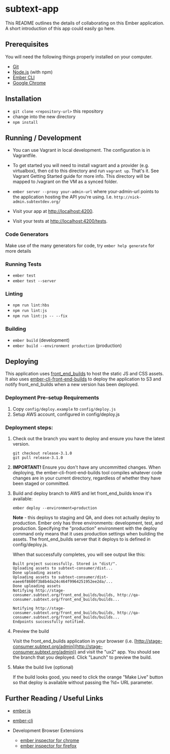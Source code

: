# subtext-app

This README outlines the details of collaborating on this Ember application.
A short introduction of this app could easily go here.

## Prerequisites

You will need the following things properly installed on your computer.


* [Git](https://git-scm.com/)
* [Node.js](https://nodejs.org/) (with npm)
* [Ember CLI](https://ember-cli.com/)
* [Google Chrome](https://google.com/chrome/)


## Installation

* `git clone <repository-url>` this repository
* change into the new directory
* `npm install`

## Running / Development

* You can use Vagrant in local development. The configuration is in Vagrantfile.
* To get started you will need to install vagrant and a provider (e.g. virtualbox),
then cd to this directory and run `vagrant up`. That's it. See Vagrant Getting Started guide
for more info. This directory will be mapped to /vagrant on the VM as a synced folder.

* `ember server --proxy your-admin-url` where your-admin-url points to the application
hosting the API you're using. I.e. `http://nick-admin.subtextdev.org/`
* Visit your app at [http://localhost:4200](http://localhost:4200).
* Visit your tests at [http://localhost:4200/tests](http://localhost:4200/tests).

### Code Generators

Make use of the many generators for code, try `ember help generate` for more details

### Running Tests

* `ember test`
* `ember test --server`

### Linting

* `npm run lint:hbs`
* `npm run lint:js`
* `npm run lint:js -- --fix`

### Building

* `ember build` (development)
* `ember build --environment production` (production)

## Deploying

This application uses [front_end_builds](https://github.com/tedconf/front_end_builds) to host the
static JS and CSS assets. It also uses [ember-cli-front-end-builds](https://github.com/tedconf/ember-cli-front-end-builds)
to deploy the application to S3 and notify front_end_builds when a new
version has been deployed.

### Deployment Pre-setup Requirements

1. Copy `config/deploy.example` to `config/deploy.js`
2. Setup AWS account, configured in config/deploy.js

### Deployment steps:

1. Check out the branch you want to deploy and ensure you have the
latest version.

    ```
    git checkout release-3.1.0
    git pull release-3.1.0
    ```

2. **IMPORTANT!** Ensure you don't have any uncommitted changes. When deploying, the
ember-cli-front-end-builds tool compiles whatever code changes are in your current
directory, regardless of whether they have been staged or committed.

3. Build and deploy branch to AWS and let front_end_builds know it's available:

    ```
    ember deploy --environment=production
    ```

    **Note** - this deploys to staging and QA, and does not actually deploy to production.
    Ember only has three environments: development, test, and production.
    Specifying the "production" environment with the deploy command only means that it
    uses production settings when building the assets. The front_end_builds
    server that it deploys to is defined in config/deploy.js.

    When that successfully completes, you will see output like this:

    ```
    Built project successfully. Stored in "dist/".
    Uploading assets to subtext-consumer/dist...
    Done uploading assets
    Uploading assets to subtext-consumer/dist-eaee6f8600f3b8b4da24c464f9964251952ee2da/...
    Done uploading assets
    Notifying http://stage-consumer.subtext.org/front_end_builds/builds, http://qa-consumer.subtext.org/front_end_builds/builds...

    Notifying http://stage-consumer.subtext.org/front_end_builds/builds, http://qa-consumer.subtext.org/front_end_builds/builds...
    Endpoints successfully notified.
    ```

4. Preview the build

    Visit the front_end_builds application in your browser (i.e. [http://stage-consumer.subtext.org/admin](http://stage-consumer.subtext.org/admin)) and visit the "ux2" app.
    You should see the branch that you deployed. Click "Launch" to preview
    the build.

5. Make the build live (optional)

    If the build looks good, you need to click the orange "Make Live" button so that deploy is available
    without passing the ?id= URL parameter.

## Further Reading / Useful Links

* [ember.js](https://emberjs.com/)
* [ember-cli](https://ember-cli.com/)

* Development Browser Extensions
  * [ember inspector for chrome](https://chrome.google.com/webstore/detail/ember-inspector/bmdblncegkenkacieihfhpjfppoconhi)
  * [ember inspector for firefox](https://addons.mozilla.org/en-US/firefox/addon/ember-inspector/)
